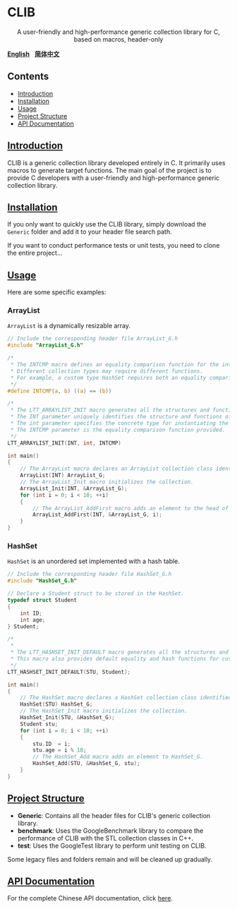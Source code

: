 # CLIB

<p align="center">A user-friendly and high-performance generic collection library for C, based on macros, header-only</p>

[**English**](README.md)&nbsp;&nbsp;&nbsp;[**简体中文**](README_CN.md)

## Contents

-   [Introduction](#introduction)
-   [Installation](#installation)
-   [Usage](#usage)
-   [Project Structure](#project-structure)
-   [API Documentation](#api-documentation)

## [Introduction](#table-of-contents)

CLIB is a generic collection library developed entirely in C. It primarily uses macros to generate target functions. The main goal of the project is to provide C developers with a user-friendly and high-performance generic collection library.

## [Installation](#table-of-contents)

If you only want to quickly use the CLIB library, simply download the `Generic` folder and add it to your header file search path.

If you want to conduct performance tests or unit tests, you need to clone the entire project...

## [Usage](#table-of-contents)

Here are some specific examples:

### ArrayList

`ArrayList` is a dynamically resizable array.

```c
// Include the corresponding header file ArrayList_G.h
#include "ArrayList_G.h"

/*
 * The INTCMP macro defines an equality comparison function for the int type.
 * Different collection types may require different functions.
 * For example, a custom type HashSet requires both an equality comparison function and a hash function.
 */
#define INTCMP(a, b) ((a) == (b))

/*
 * The LTT_ARRAYLIST_INIT macro generates all the structures and functions for the collection class of the corresponding type.
 * The INT parameter uniquely identifies the structure and functions of the generated collection class.
 * The int parameter specifies the concrete type for instantiating the collection class.
 * The INTCMP parameter is the equality comparison function provided.
 */
LTT_ARRAYLIST_INIT(INT, int, INTCMP)

int main()
{
    // The ArrayList macro declares an ArrayList collection class identified by INT.
    ArrayList(INT) ArrayList_G;
    // The ArrayList_Init macro initializes the collection.
    ArrayList_Init(INT, &ArrayList_G);
    for (int i = 0; i < 10; ++i)
    {
        // The ArrayList_AddFirst macro adds an element to the head of ArrayList_G.
        ArrayList_AddFirst(INT, &ArrayList_G, i);
    }
}
```

### HashSet

`HashSet` is an unordered set implemented with a hash table.

```c
// Include the corresponding header file HashSet_G.h
#include "HashSet_G.h"

// Declare a Student struct to be stored in the HashSet.
typedef struct Student
{
    int ID;
    int age;
} Student;

/*
 *
 * The LTT_HASHSET_INIT_DEFAULT macro generates all the structures and functions for the collection class of the corresponding type.
 * This macro also provides default equality and hash functions for custom types.
 */
LTT_HASHSET_INIT_DEFAULT(STU, Student);

int main()
{
    // The HashSet macro declares a HashSet collection class identified by STU.
    HashSet(STU) HashSet_G;
    // The HashSet_Init macro initializes the collection.
    HashSet_Init(STU, &HashSet_G);
    Student stu;
    for (int i = 0; i < 10; ++i)
    {
        stu.ID  = i;
        stu.age = i % 18;
        // The HashSet_Add macro adds an element to HashSet_G.
        HashSet_Add(STU, &HashSet_G, stu);
    }
}
```

## [Project Structure](#table-of-contents)

-   **Generic**: Contains all the header files for CLIB's generic collection library.
-   **benchmark**: Uses the GoogleBenchmark library to compare the performance of CLIB with the STL collection classes in C++.
-   **test**: Uses the GoogleTest library to perform unit testing on CLIB.

Some legacy files and folders remain and will be cleaned up gradually.

## [API Documentation](#table-of-contents)

For the complete Chinese API documentation, click [here](api_reference_CN.md).
